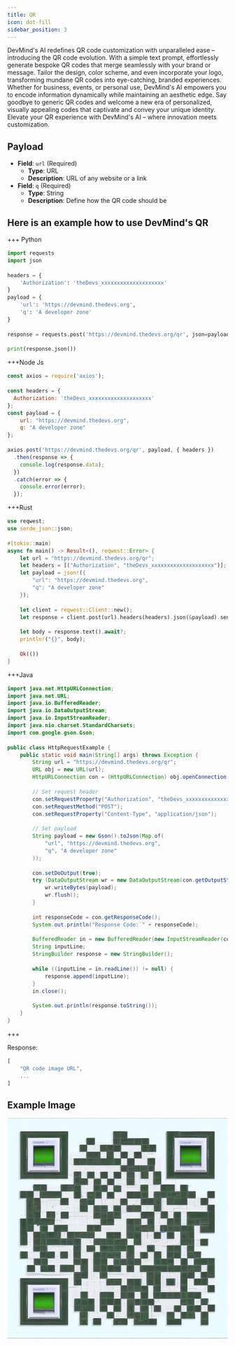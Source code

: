 ```yaml
---
title: QR
icon: dot-fill
sidebar_position: 3
---
```


DevMind's AI redefines QR code customization with unparalleled ease – introducing the QR code evolution. With a simple text prompt, effortlessly generate bespoke QR codes that merge seamlessly with your brand or message. Tailor the design, color scheme, and even incorporate your logo, transforming mundane QR codes into eye-catching, branded experiences. Whether for business, events, or personal use, DevMind's AI empowers you to encode information dynamically while maintaining an aesthetic edge. Say goodbye to generic QR codes and welcome a new era of personalized, visually appealing codes that captivate and convey your unique identity. Elevate your QR experience with DevMind's AI – where innovation meets customization.

## Payload
- **Field**: `url` (Required)
  - **Type**: URL
  - **Description**: URL of any website or a link
- **Field**: `q` (Required)
  - **Type**: String
  - **Description**: Define how the QR code should be

## Here is an example how to use DevMind's QR
+++ Python
```python
import requests
import json

headers = {
    'Authorization': 'theDevs_xxxxxxxxxxxxxxxxxxxx'
}
payload = {
    'url': 'https://devmind.thedevs.org',
    'q': 'A developer zone'
}

response = requests.post('https://devmind.thedevs.org/qr', json=payload, headers=headers)

print(response.json())
```
+++Node Js
```js
const axios = require('axios');

const headers = {
  Authorization: 'theDevs_xxxxxxxxxxxxxxxxxxxx'
};
const payload = {
    url: "https://devmind.thedevs.org",
    q: "A developer zone"
};

axios.post('https://devmind.thedevs.org/qr', payload, { headers })
  .then(response => {
    console.log(response.data);
  })
  .catch(error => {
    console.error(error);
  });
```
+++Rust
```rust
use reqwest;
use serde_json::json;

#[tokio::main]
async fn main() -> Result<(), reqwest::Error> {
    let url = "https://devmind.thedevs.org/qr";
    let headers = [("Authorization", "theDevs_xxxxxxxxxxxxxxxxxxxx")];
    let payload = json!({
        "url": "https://devmind.thedevs.org",
        "q": "A developer zone"
    });

    let client = reqwest::Client::new();
    let response = client.post(url).headers(headers).json(&payload).send().await?;

    let body = response.text().await?;
    println!("{}", body);

    Ok(())
}
```
+++Java
```java
import java.net.HttpURLConnection;
import java.net.URL;
import java.io.BufferedReader;
import java.io.DataOutputStream;
import java.io.InputStreamReader;
import java.nio.charset.StandardCharsets;
import com.google.gson.Gson;

public class HttpRequestExample {
    public static void main(String[] args) throws Exception {
        String url = "https://devmind.thedevs.org/qr";
        URL obj = new URL(url);
        HttpURLConnection con = (HttpURLConnection) obj.openConnection();

        // Set request header
        con.setRequestProperty("Authorization", "theDevs_xxxxxxxxxxxxxxxxxxxx");
        con.setRequestMethod("POST");
        con.setRequestProperty("Content-Type", "application/json");

        // Set payload
        String payload = new Gson().toJson(Map.of(
            "url", "https://devmind.thedevs.org",
            "q", "A developer zone"
        ));

        con.setDoOutput(true);
        try (DataOutputStream wr = new DataOutputStream(con.getOutputStream())) {
            wr.writeBytes(payload);
            wr.flush();
        }

        int responseCode = con.getResponseCode();
        System.out.println("Response Code: " + responseCode);

        BufferedReader in = new BufferedReader(new InputStreamReader(con.getInputStream()));
        String inputLine;
        StringBuilder response = new StringBuilder();

        while ((inputLine = in.readLine()) != null) {
            response.append(inputLine);
        }
        in.close();

        System.out.println(response.toString());
    }
}
```
+++

Response:
```js
[
    "QR code image URL",
    ...
]
```

## Example Image
<img src="/Public/img/qr.png" />